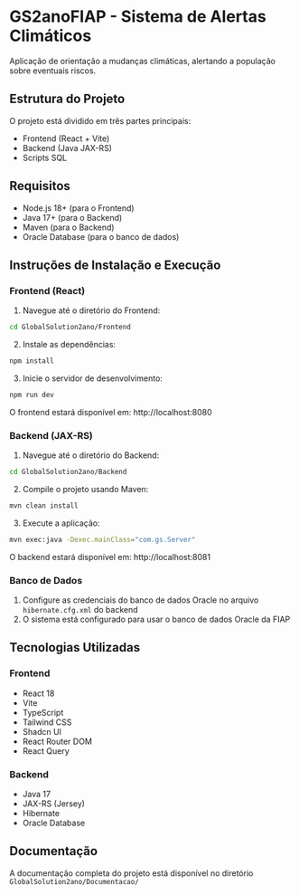 # GS2anoFIAP - Sistema de Alertas Climáticos

Aplicação de orientação a mudanças climáticas, alertando a população sobre eventuais riscos.

## Estrutura do Projeto

O projeto está dividido em três partes principais:

- Frontend (React + Vite)
- Backend (Java JAX-RS)
- Scripts SQL

## Requisitos

- Node.js 18+ (para o Frontend)
- Java 17+ (para o Backend)
- Maven (para o Backend)
- Oracle Database (para o banco de dados)

## Instruções de Instalação e Execução

### Frontend (React)

1. Navegue até o diretório do Frontend:

```bash
cd GlobalSolution2ano/Frontend
```

2. Instale as dependências:

```bash
npm install
```

3. Inicie o servidor de desenvolvimento:

```bash
npm run dev
```

O frontend estará disponível em: http://localhost:8080

### Backend (JAX-RS)

1. Navegue até o diretório do Backend:

```bash
cd GlobalSolution2ano/Backend
```

2. Compile o projeto usando Maven:

```bash
mvn clean install
```

3. Execute a aplicação:

```bash
mvn exec:java -Dexec.mainClass="com.gs.Server"
```

O backend estará disponível em: http://localhost:8081

### Banco de Dados

1. Configure as credenciais do banco de dados Oracle no arquivo `hibernate.cfg.xml` do backend
2. O sistema está configurado para usar o banco de dados Oracle da FIAP

## Tecnologias Utilizadas

### Frontend

- React 18
- Vite
- TypeScript
- Tailwind CSS
- Shadcn UI
- React Router DOM
- React Query

### Backend

- Java 17
- JAX-RS (Jersey)
- Hibernate
- Oracle Database

## Documentação

A documentação completa do projeto está disponível no diretório `GlobalSolution2ano/Documentacao/`
